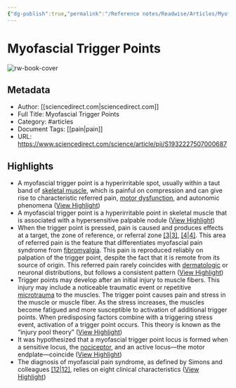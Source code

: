 ```yaml
---
{"dg-publish":true,"permalink":"/Reference notes/Readwise/Articles/Myofascial Trigger Points/"}
---
```


# Myofascial Trigger Points

![rw-book-cover](https://ars.els-cdn.com/content/image/1-s2.0-S1932227507X00235-cov150h.gif)

## Metadata
- Author: [[sciencedirect.com\|sciencedirect.com]]
- Full Title: Myofascial Trigger Points
- Category: #articles
- Document Tags: [[pain\|pain]] 
- URL: https://www.sciencedirect.com/science/article/pii/S1932227507000687

## Highlights
- A myofascial trigger point is a hyperirritable spot, usually within a taut band of [skeletal muscle](https://www.sciencedirect.com/topics/medicine-and-dentistry/skeletal-muscle), which is painful on compression and can give rise to characteristic referred pain, [motor dysfunction](https://www.sciencedirect.com/topics/medicine-and-dentistry/stereotypic-movement-disorder), and autonomic phenomena ([View Highlight](https://read.readwise.io/read/01h3cynsgbqzbrppg4e6z6cbfw))
- A myofascial trigger point is a hyperirritable point in skeletal muscle that is associated with a hypersensitive palpable nodule ([View Highlight](https://read.readwise.io/read/01h3cyxf5sag04s7ajy0gvxhqc))
- When the trigger point is pressed, pain is caused and produces effects at a target, the zone of reference, or referral zone [[3\|3]](https://www.sciencedirect.com/science/article/pii/S1932227507000687#bib3), [[4\|4]](https://www.sciencedirect.com/science/article/pii/S1932227507000687#bib4). This area of referred pain is the feature that differentiates myofascial pain syndrome from [fibromyalgia](https://www.sciencedirect.com/topics/medicine-and-dentistry/fibromyalgia). This pain is reproduced reliably on palpation of the trigger point, despite the fact that it is remote from its source of origin. This referred pain rarely coincides with [dermatologic](https://www.sciencedirect.com/topics/medicine-and-dentistry/dermatological-agent) or neuronal distributions, but follows a consistent pattern ([View Highlight](https://read.readwise.io/read/01h3cyzdf954g7yd55bdwv6xx7))
- Trigger points may develop after an initial injury to muscle fibers. This injury may include a noticeable traumatic event or repetitive [microtrauma](https://www.sciencedirect.com/topics/medicine-and-dentistry/microtrauma) to the muscles. The trigger point causes pain and stress in the muscle or muscle fiber. As the stress increases, the muscles become fatigued and more susceptible to activation of additional trigger points. When predisposing factors combine with a triggering stress event, activation of a trigger point occurs. This theory is known as the “injury pool theory” ([View Highlight](https://read.readwise.io/read/01h3cz109q9n5kgrjavee936m1))
- It was hypothesized that a myofascial trigger point locus is formed when a sensitive locus, the [nociceptor](https://www.sciencedirect.com/topics/medicine-and-dentistry/nociceptor), and an active locus—the motor endplate—coincide ([View Highlight](https://read.readwise.io/read/01h3cz3twejtr0djk3tkabasxw))
- The diagnosis of myofascial pain syndrome, as defined by Simons and colleagues [[12\|12]](https://www.sciencedirect.com/science/article/pii/S1932227507000687#bib12), relies on eight clinical characteristics ([View Highlight](https://read.readwise.io/read/01h3cz8fdp3q24bpe3ef17c61h))
